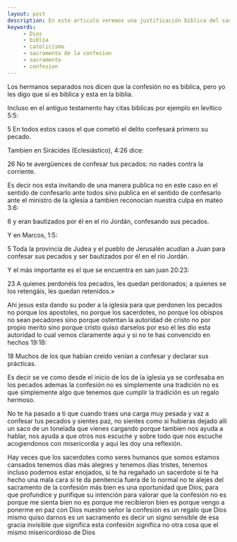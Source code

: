 ```yaml
---
layout: post
description: En este articulo veremos una justificación biblica del sacramento de la confesión, este mismo sacramento es mencionado en la biblia
keywords:
     - Dios
     - biblia
     - catolicismo
     - sacramento de la confesion
     - sacramento
     - confesion
---
```


Los hermanos separados nos dicen que la confesión no es biblica, pero yo les digo que si es biblica y esta en la biblia.

Incluso en el antiguo testamento hay citas biblicas por ejemplo en levítico 5:5:

5 En todos estos casos el que cometió el delito confesará primero su pecado.

Tambien en Sirácides (Eclesiástico), 4:26 dice:

26 No te avergüences de confesar tus pecados: no nades contra la corriente.

Es decir nos esta invitando de una manera publica  no en este caso en el sentido de confesarlo ante todos sino publica en el sentido de confesarlo ante el ministro de la iglesia a tambien reconocian nuestra culpa en mateo 3:6:

6 y eran bautizados por él en el río Jordán, confesando sus pecados.

Y en  Marcos, 1:5:

5 Toda la provincia de Judea y el pueblo de Jerusalén acudían a Juan para confesar sus pecados y ser bautizados por él en el río Jordán.

Y el más importante es el que se encuentra en san juan 20:23:

23 A quienes perdonéis los pecados, les quedan perdonados; a quienes se los retengáis, les quedan retenidos.»

Ahi jesus esta dando su poder a la iglesia para que perdonen los pecados no porque los apostoles, no porque los sacerdotes, no porque los obispos no sean pecadores sino porque ostentan la autoridad de cristo no por propio merito sino porque cristo quiso darselos por eso el les dio esta autoridad lo cual vemos claramente aqui y si no te has convencido en hechos 19:18:

18 Muchos de los que habían creído venían a confesar y declarar sus prácticas.

Es decir se ve como desde el inicio de los de la iglesia ya se confesaba en los pecados ademas la confesión no es simplemente una tradición no es que simplemente algo que tenemos que cumplir la tradición es un regalo hermoso.

No te ha pasado a ti que cuando traes una carga muy pesada y vaz a confesar tus pecados y sientes paz, no sientes como si hubieras dejado alli un saco de un tonelada que vienes cargando porque tambien nos ayuda a hablar, nos ayuda a que otros nos escuche y sobre todo que nos escuche acogiendonos con misericordia y aqui les doy una reflexión.

Hay veces que los sacerdotes como seres humanos que somos estamos cansados tenemos dias más alegres y tenemos dias tristes, tenemos incluso podemos estar enojados, si te ha regañado un sacerdote si te ha hecho una mala cara si te da penitencia fuera de lo normal no te alejes del sacramento de la confesión más bien es una oportunidad que Dios, para que profundice  y purifique su intención para valorar que la confesión no es porque me sienta bien no es porque me recibieron bien es porque vengo a ponerme en paz con Dios nuestro señor la confesión es un regalo que Dios mismo quiso darnos es un sacramento es decir un signo sensible de esa gracia invisible que significa esta confesión significa no otra cosa que el mismo misericordioso de Dios
